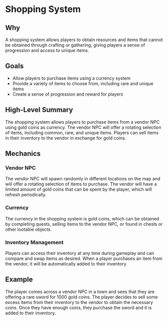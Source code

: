 # Shopping System

## Why

A shopping system allows players to obtain resources and items that cannot be obtained through crafting or gathering, giving players a sense of progression and access to unique items.

## Goals

- Allow players to purchase items using a currency system
- Provide a variety of items to choose from, including rare and unique items
- Create a sense of progression and reward for players

## High-Level Summary

The shopping system allows players to purchase items from a vendor NPC using gold coins as currency. The vendor NPC will offer a rotating selection of items, including common, rare, and unique items. Players can sell items in their inventory to the vendor in exchange for gold coins.

## Mechanics

### Vendor NPC

The vendor NPC will spawn randomly in different locations on the map and will offer a rotating selection of items to purchase. The vendor will have a limited amount of gold coins that can be spent by the player, which will refresh periodically.

### Currency

The currency in the shopping system is gold coins, which can be obtained by completing quests, selling items to the vendor NPC, or found in chests or other lootable objects.

### Inventory Management

Players can access their inventory at any time during gameplay and can compare and swap items as desired. When a player purchases an item from the vendor, it will be automatically added to their inventory.

## Example

The player comes across a vendor NPC in a town and sees that they are offering a rare sword for 1000 gold coins. The player decides to sell some excess items from their inventory to the vendor to obtain the necessary coins. Once they have enough coins, they purchase the sword and it is added to their inventory.

